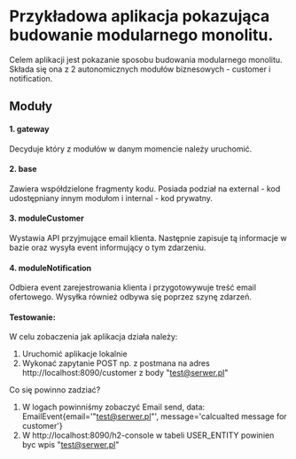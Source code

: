 # Przykładowa aplikacja pokazująca budowanie modularnego monolitu.

Celem aplikacji jest pokazanie sposobu budowania modularnego monolitu. Składa się ona z 2 autonomicznych modułów biznesowych - customer i notification. 

## Moduły

#### 1. gateway

Decyduje który z modułów w danym momencie należy uruchomić.

#### 2. base

Zawiera współdzielone fragmenty kodu. Posiada podział na external - kod udostępniany innym modułom i internal - kod prywatny.

#### 3. moduleCustomer

Wystawia API przyjmujące email klienta. Następnie zapisuje tą informacje w bazie oraz wysyła event informujący o tym zdarzeniu.

#### 4. moduleNotification

Odbiera event zarejestrowania klienta i przygotowywuje treść email ofertowego. Wysyłka również odbywa się poprzez szynę zdarzeń.

#### Testowanie:

W celu zobaczenia jak aplikacja działa należy:

1. Uruchomić aplikacje lokalnie
2. Wykonać zapytanie POST np. z postmana na adres 
    http://localhost:8090/customer z body "test@serwer.pl"

Co się powinno zadziać?

1. W logach powinniśmy zobaczyć Email send, data: EmailEvent{email='"test@serwer.pl"', message='calcualted message for customer'}
2. W http://localhost:8090/h2-console w tabeli USER_ENTITY powinien byc wpis "test@serwer.pl"